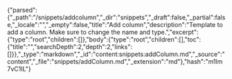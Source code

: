 {"parsed":{"_path":"/snippets/addcolumn","_dir":"snippets","_draft":false,"_partial":false,"_locale":"","_empty":false,"title":"Add column","description":"Template to add a column. Make sure to change the name and type.","excerpt":{"type":"root","children":[]},"body":{"type":"root","children":[],"toc":{"title":"","searchDepth":2,"depth":2,"links":[]}},"_type":"markdown","_id":"content:snippets:addColumn.md","_source":"content","_file":"snippets/addColumn.md","_extension":"md"},"hash":"m1lm7vC1IL"}